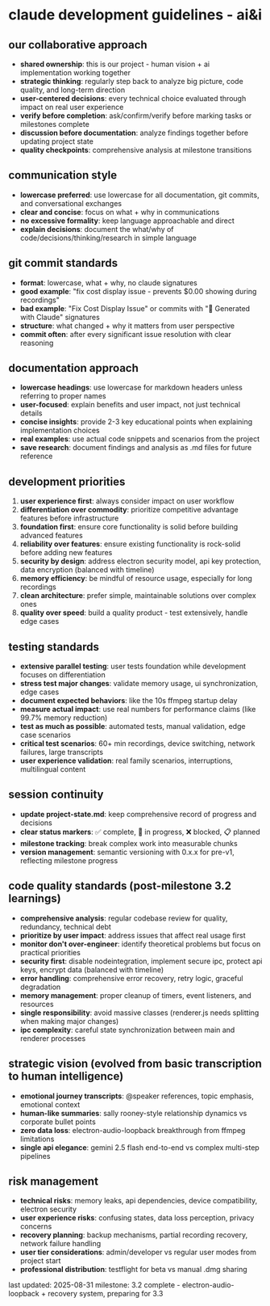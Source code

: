 # claude development guidelines - ai&i

## our collaborative approach
- **shared ownership**: this is our project - human vision + ai implementation working together
- **strategic thinking**: regularly step back to analyze big picture, code quality, and long-term direction
- **user-centered decisions**: every technical choice evaluated through impact on real user experience
- **verify before completion**: ask/confirm/verify before marking tasks or milestones complete
- **discussion before documentation**: analyze findings together before updating project state
- **quality checkpoints**: comprehensive analysis at milestone transitions

## communication style
- **lowercase preferred**: use lowercase for all documentation, git commits, and conversational exchanges
- **clear and concise**: focus on what + why in communications
- **no excessive formality**: keep language approachable and direct
- **explain decisions**: document the what/why of code/decisions/thinking/research in simple language

## git commit standards
- **format**: lowercase, what + why, no claude signatures
- **good example**: "fix cost display issue - prevents $0.00 showing during recordings"
- **bad example**: "Fix Cost Display Issue" or commits with "🤖 Generated with Claude" signatures
- **structure**: what changed + why it matters from user perspective
- **commit often**: after every significant issue resolution with clear reasoning

## documentation approach
- **lowercase headings**: use lowercase for markdown headers unless referring to proper names
- **user-focused**: explain benefits and user impact, not just technical details
- **concise insights**: provide 2-3 key educational points when explaining implementation choices
- **real examples**: use actual code snippets and scenarios from the project
- **save research**: document findings and analysis as .md files for future reference

## development priorities
1. **user experience first**: always consider impact on user workflow
2. **differentiation over commodity**: prioritize competitive advantage features before infrastructure
3. **foundation first**: ensure core functionality is solid before building advanced features
4. **reliability over features**: ensure existing functionality is rock-solid before adding new features
5. **security by design**: address electron security model, api key protection, data encryption (balanced with timeline)
6. **memory efficiency**: be mindful of resource usage, especially for long recordings
7. **clean architecture**: prefer simple, maintainable solutions over complex ones
8. **quality over speed**: build a quality product - test extensively, handle edge cases

## testing standards
- **extensive parallel testing**: user tests foundation while development focuses on differentiation
- **stress test major changes**: validate memory usage, ui synchronization, edge cases
- **document expected behaviors**: like the 10s ffmpeg startup delay
- **measure actual impact**: use real numbers for performance claims (like 99.7% memory reduction)
- **test as much as possible**: automated tests, manual validation, edge case scenarios
- **critical test scenarios**: 60+ min recordings, device switching, network failures, large transcripts
- **user experience validation**: real family scenarios, interruptions, multilingual content

## session continuity
- **update project-state.md**: keep comprehensive record of progress and decisions
- **clear status markers**: ✅ complete, 🔄 in progress, ❌ blocked, 📋 planned
- **milestone tracking**: break complex work into measurable chunks
- **version management**: semantic versioning with 0.x.x for pre-v1, reflecting milestone progress

## code quality standards (post-milestone 3.2 learnings)
- **comprehensive analysis**: regular codebase review for quality, redundancy, technical debt
- **prioritize by user impact**: address issues that affect real usage first
- **monitor don't over-engineer**: identify theoretical problems but focus on practical priorities  
- **security first**: disable nodeintegration, implement secure ipc, protect api keys, encrypt data (balanced with timeline)
- **error handling**: comprehensive error recovery, retry logic, graceful degradation
- **memory management**: proper cleanup of timers, event listeners, and resources
- **single responsibility**: avoid massive classes (renderer.js needs splitting when making major changes)
- **ipc complexity**: careful state synchronization between main and renderer processes

## strategic vision (evolved from basic transcription to human intelligence)
- **emotional journey transcripts**: @speaker references, topic emphasis, emotional context
- **human-like summaries**: sally rooney-style relationship dynamics vs corporate bullet points
- **zero data loss**: electron-audio-loopback breakthrough from ffmpeg limitations
- **single api elegance**: gemini 2.5 flash end-to-end vs complex multi-step pipelines

## risk management
- **technical risks**: memory leaks, api dependencies, device compatibility, electron security
- **user experience risks**: confusing states, data loss perception, privacy concerns  
- **recovery planning**: backup mechanisms, partial recording recovery, network failure handling
- **user tier considerations**: admin/developer vs regular user modes from project start
- **professional distribution**: testflight for beta vs manual .dmg sharing

last updated: 2025-08-31
milestone: 3.2 complete - electron-audio-loopback + recovery system, preparing for 3.3